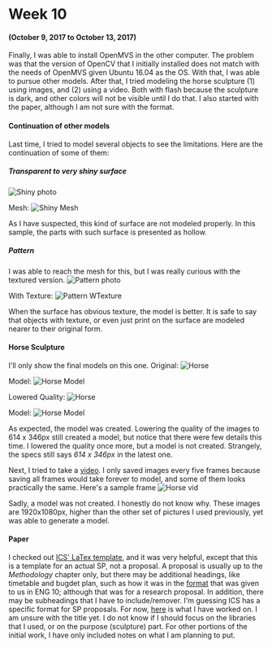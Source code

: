 # Week 10
#### (October 9, 2017 to October 13, 2017)

Finally, I was able to install OpenMVS in the other computer. The problem was that the version of OpenCV that I initially installed does not match with the needs of OpenMVS given Ubuntu 16.04 as the OS. With that, I was able to pursue other models. After that, I tried modeling the horse sculpture (1) using images, and (2) using a video. Both with flash because the sculpture is dark, and other colors will not be visible until I do that. I also started with the paper, although I am not sure with the format.

#### Continuation of other models
Last time, I tried to model several objects to see the limitations. Here are the continuation of some of them:

##### Transparent to very shiny surface
![Shiny photo](../Trials/images/shiny/P_20170930_122056_001.jpg)

Mesh:
![Shiny Mesh](../Trials/models/shiny/shiny_dense_mesh00.png)

As I have suspected, this kind of surface are not modeled properly. In this sample, the parts with such surface is presented as hollow.

##### Pattern
I was able to reach the mesh for this, but I was really curious with the textured version.
![Pattern photo](../Trials/images/pattern/P_20170930_123638_001.jpg)

With Texture:
![Pattern WTexture](../Trials/models/pattern/pattern_wtexture01.png)

When the surface has obvious texture, the model is better. It is safe to say that objects with texture, or even just print on the surface are modeled nearer to their original form.

#### Horse Sculpture
I'll only show the final models on this one.
Original:
![Horse](../Trials/images/horsep/P_20171014_122852_002.jpg)

Model:
![Horse Model](../Trials/models/horsep/horsep_dense_wtexture00.png)

Lowered Quality:
![Horse](../Trials/images/horsep_l/P_20171014_122852_002.jpg)

Model:
![Horse Model](../Trials/models/horsep_l/horsep_l_wtexture00.png)

As expected, the model was created. Lowering the quality of the images to 614 x 346px still created a model, but notice that there were few details this time. I lowered the quality once more, but a model is not created. Strangely, the specs still says _614 x 346px_ in the latest one.

Next, I tried to take a [video](../Trials/images/horsev/horse.mp4). I only saved images every five frames because saving all frames would take forever to model, and some of them looks practically the same. Here's a sample frame
![Horse vid](../Trials/images/horsev/50.jpg)

Sadly, a model was not created. I honestly do not know why. These images are 1920x1080px, higher than the other set of pictures I used previously, yet was able to generate a model.

#### Paper
I checked out [ICS' LaTex template](http://www.ics.uplb.edu.ph/files/CS190_LaTeX.zip), and it was very helpful, except that this is a template for an actual SP, not a proposal. A proposal is usually up to the _Methodology_ chapter only, but there may be additional headings, like timetable and bugdet plan, such as how it was in the [format](www.up.ac.za/media/shared/Legacy/sitefiles/file/40/753/template.doc) that was given to us in ENG 10; although that was for a research proposal. In addition, there may be subheadings that I have to include/remover. I'm guessing ICS has a specific format for SP proposals. For now, [here](../LaTex/cantimbuhan-cs190-ieee.pdf) is what I have worked on. I am unsure with the title yet. I do not know if I should focus on the libraries that I used, or on the purpose (sculpture) part. For other portions of the initial work, I have only included notes on what I am planning to put.

